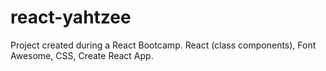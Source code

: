 # react-yahtzee
Project created during a React Bootcamp. React (class components), Font Awesome, CSS, Create React App.

